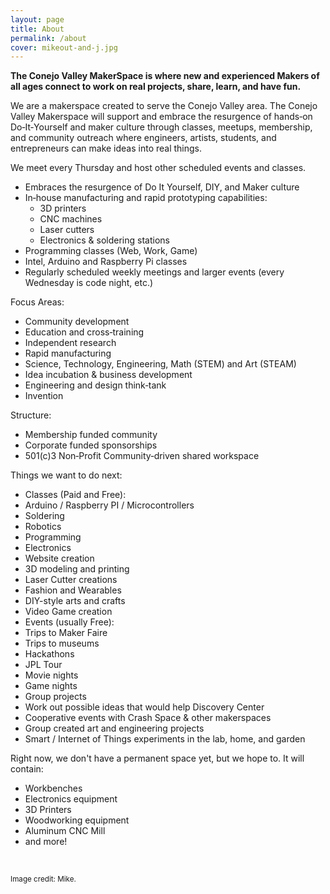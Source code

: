 ```yaml
---
layout: page
title: About
permalink: /about
cover: mikeout-and-j.jpg
---
```


<!-- This page:  flyer, parking, map including doors and inside directions -->

**The Conejo Valley MakerSpace is where new and experienced Makers of all ages connect to work on real projects, share, learn, and have fun.**

We are a makerspace created to serve the Conejo Valley area. The Conejo Valley Makerspace will support and embrace the resurgence of hands‐on Do‐It‐Yourself and maker culture through classes, meetups, membership, and community outreach where engineers, artists, students, and entrepreneurs can make ideas into real things.

We meet every Thursday and host other scheduled events and classes.

- Embraces the resurgence of Do It Yourself, DIY, and Maker culture
- In‐house manufacturing and rapid prototyping capabilities:
    - 3D printers
    - CNC machines
    - Laser cutters
    - Electronics & soldering stations
- Programming classes (Web, Work, Game)
- Intel, Arduino and Raspberry Pi classes
- Regularly scheduled weekly meetings and larger events (every Wednesday is code night, etc.)

Focus Areas:

- Community development
- Education and cross‐training
- Independent research
- Rapid manufacturing
- Science, Technology, Engineering, Math (STEM) and Art (STEAM)
- Idea incubation & business development
- Engineering and design think‐tank
- Invention

Structure:

- Membership funded community
- Corporate funded sponsorships
- 501(c)3 Non‐Profit Community‐driven shared workspace

Things we want to do next:

* Classes (Paid and Free):
* Arduino / Raspberry PI / Microcontrollers
* Soldering
* Robotics
* Programming
* Electronics
* Website creation
* 3D modeling and printing
* Laser Cutter creations
* Fashion and Wearables
* DIY-style arts and crafts
* Video Game creation
* Events (usually Free):
* Trips to Maker Faire
* Trips to museums
* Hackathons
* JPL Tour
* Movie nights
* Game nights
* Group projects
* Work out possible ideas that would help Discovery Center
* Cooperative events with Crash Space & other makerspaces
* Group created art and engineering projects
* Smart / Internet of Things experiments in the lab, home, and garden

Right now, we don't have a permanent space yet, but we hope to. It will contain:

* Workbenches
* Electronics equipment
* 3D Printers
* Woodworking equipment
* Aluminum CNC Mill
* and more!

&nbsp;

<small>Image credit: Mike.</small>
